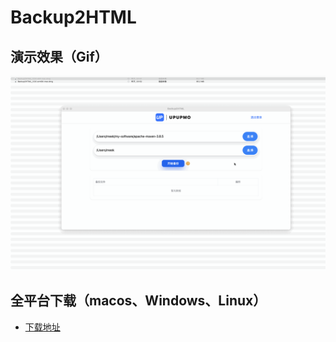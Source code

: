 # Backup2HTML

## 演示效果（Gif）

![gif](images/gif.gif)

## 全平台下载（macos、Windows、Linux）

- [下载地址](https://pan.baidu.com/s/1Li-p_82RzA7x2qo1NOfecQ?pwd=97ey)
